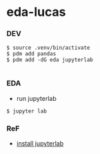 # eda-lucas

### DEV
```bah
$ source .venv/bin/activate
$ pdm add pandas
$ pdm add -dG eda jupyterlab


```

### EDA
- run jupyterlab 
```
$ jupyter lab

``` 

### ReF

- [install jupyterlab](https://jupyter.org/install)

